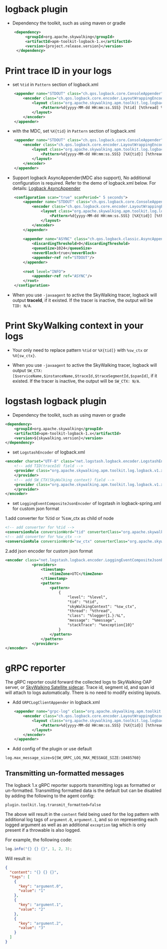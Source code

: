 # logback plugin
* Dependency the toolkit, such as using maven or gradle
```xml
    <dependency>
         <groupId>org.apache.skywalking</groupId>
         <artifactId>apm-toolkit-logback-1.x</artifactId>
         <version>{project.release.version}</version>
     </dependency>
```

# Print trace ID in your logs

* set `%tid` in `Pattern` section of logback.xml
```xml
    <appender name="STDOUT" class="ch.qos.logback.core.ConsoleAppender">
        <encoder class="ch.qos.logback.core.encoder.LayoutWrappingEncoder">
            <layout class="org.apache.skywalking.apm.toolkit.log.logback.v1.x.TraceIdPatternLogbackLayout">
                <Pattern>%d{yyyy-MM-dd HH:mm:ss.SSS} [%tid] [%thread] %-5level %logger{36} -%msg%n</Pattern>
            </layout>
        </encoder>
    </appender>
```

* with the MDC, set `%X{tid}` in `Pattern` section of logback.xml
```xml
    <appender name="STDOUT" class="ch.qos.logback.core.ConsoleAppender">
        <encoder class="ch.qos.logback.core.encoder.LayoutWrappingEncoder">
            <layout class="org.apache.skywalking.apm.toolkit.log.logback.v1.x.mdc.TraceIdMDCPatternLogbackLayout">
                <Pattern>%d{yyyy-MM-dd HH:mm:ss.SSS} [%X{tid}] [%thread] %-5level %logger{36} -%msg%n</Pattern>
            </layout>
        </encoder>
    </appender>
```


* Support logback AsyncAppender(MDC also support), No additional configuration is required. Refer to the demo of logback.xml below. For details: [Logback AsyncAppender](https://logback.qos.ch/manual/appenders.html#AsyncAppender)
```xml
    <configuration scan="true" scanPeriod=" 5 seconds">
        <appender name="STDOUT" class="ch.qos.logback.core.ConsoleAppender">
            <encoder class="ch.qos.logback.core.encoder.LayoutWrappingEncoder">
                <layout class="org.apache.skywalking.apm.toolkit.log.logback.v1.x.mdc.TraceIdMDCPatternLogbackLayout">
                    <Pattern>%d{yyyy-MM-dd HH:mm:ss.SSS} [%X{tid}] [%thread] %-5level %logger{36} -%msg%n</Pattern>
                </layout>
            </encoder>
        </appender>
    
        <appender name="ASYNC" class="ch.qos.logback.classic.AsyncAppender">
            <discardingThreshold>0</discardingThreshold>
            <queueSize>1024</queueSize>
            <neverBlock>true</neverBlock>
            <appender-ref ref="STDOUT"/>
        </appender>
    
        <root level="INFO">
            <appender-ref ref="ASYNC"/>
        </root>
    </configuration>
```

* When you use `-javaagent` to active the SkyWalking tracer, logback will output **traceId**, if it existed. If the tracer is inactive, the output will be `TID: N/A`.

# Print SkyWalking context in your logs

* Your only need to replace pattern `%tid` or `%X{tid]}` with `%sw_ctx` or `%X{sw_ctx}`.

* When you use `-javaagent` to active the SkyWalking tracer, logback will output `SW_CTX: [$serviceName,$instanceName,$traceId,$traceSegmentId,$spanId]`, if it existed. If the tracer is inactive, the output will be `SW_CTX: N/A`.

# logstash logback plugin

* Dependency the toolkit, such as using maven or gradle

```xml
<dependency>
    <groupId>org.apache.skywalking</groupId>
    <artifactId>apm-toolkit-logback-1.x</artifactId>
    <version>${skywalking.version}</version>
</dependency>
```

* set `LogstashEncoder` of logback.xml

```xml
<encoder charset="UTF-8" class="net.logstash.logback.encoder.LogstashEncoder">
    <!-- add TID(traceId) field -->
    <provider class="org.apache.skywalking.apm.toolkit.log.logback.v1.x.logstash.TraceIdJsonProvider">
    </provider>
    <!-- add SW_CTX(SkyWalking context) field -->
    <provider class="org.apache.skywalking.apm.toolkit.log.logback.v1.x.logstash.SkyWalkingContextJsonProvider">
    </provider>
</encoder>
```

* set `LoggingEventCompositeJsonEncoder` of logstash in logback-spring.xml for custom json format

1.add converter for %tid or %sw_ctx as child of <configuration> node
```xml
<!-- add converter for %tid -->
<conversionRule conversionWord="tid" converterClass="org.apache.skywalking.apm.toolkit.log.logback.v1.x.LogbackPatternConverter"/>
<!-- add converter for %sw_ctx -->    
<conversionRule conversionWord="sw_ctx" converterClass="org.apache.skywalking.apm.toolkit.log.logback.v1.x.LogbackSkyWalkingContextPatternConverter"/>
```
2.add json encoder for custom json format

```xml
<encoder class="net.logstash.logback.encoder.LoggingEventCompositeJsonEncoder">
            <providers>
                <timestamp>
                    <timeZone>UTC</timeZone>
                </timestamp>
                <pattern>
                    <pattern>
                        {
                            "level": "%level",
                            "tid": "%tid",
                            "skyWalkingContext": "%sw_ctx",
                            "thread": "%thread",
                            "class": "%logger{1.}:%L",
                            "message": "%message",
                            "stackTrace": "%exception{10}"
                        }
                    </pattern>
                </pattern>
            </providers>
</encoder>
```

# gRPC reporter

The gRPC reporter could forward the collected logs to SkyWalking OAP server, or [SkyWalking Satellite sidecar](https://github.com/apache/skywalking-satellite). Trace id, segment id, and span id will attach to logs automatically. There is no need to modify existing layouts.

* Add `GRPCLogClientAppender` in logback.xml

```xml
    <appender name="grpc-log" class="org.apache.skywalking.apm.toolkit.log.logback.v1.x.log.GRPCLogClientAppender">
        <encoder class="ch.qos.logback.core.encoder.LayoutWrappingEncoder">
            <layout class="org.apache.skywalking.apm.toolkit.log.logback.v1.x.mdc.TraceIdMDCPatternLogbackLayout">
                <Pattern>%d{yyyy-MM-dd HH:mm:ss.SSS} [%X{tid}] [%thread] %-5level %logger{36} -%msg%n</Pattern>
            </layout>
        </encoder>
    </appender>
```

*  Add config of the plugin or use default

```properties
log.max_message_size=${SW_GRPC_LOG_MAX_MESSAGE_SIZE:10485760}
```

## Transmitting un-formatted messages

The logback 1.x gRPC reporter supports transmitting logs as formatted or un-formatted. Transmitting formatted data is the default but can be disabled by adding the following to the agent config:

```
plugin.toolkit.log.transmit_formatted=false
```

The above will result in the `content` field being used for the log pattern with additional log tags of `argument.0`, `argument.1`, and so on representing each logged argument as well as an additional `exception` tag which is only present if a throwable is also logged.

For example, the following code:
```java
log.info("{} {} {}", 1, 2, 3);
```

Will result in:
```json
{
  "content": "{} {} {}",
  "tags": [
    {
      "key": "argument.0",
      "value": "1"
    },
    {
      "key": "argument.1",
      "value": "2"
    },
    {
      "key": "argument.2",
      "value": "3"
    }
  ]
}
```
